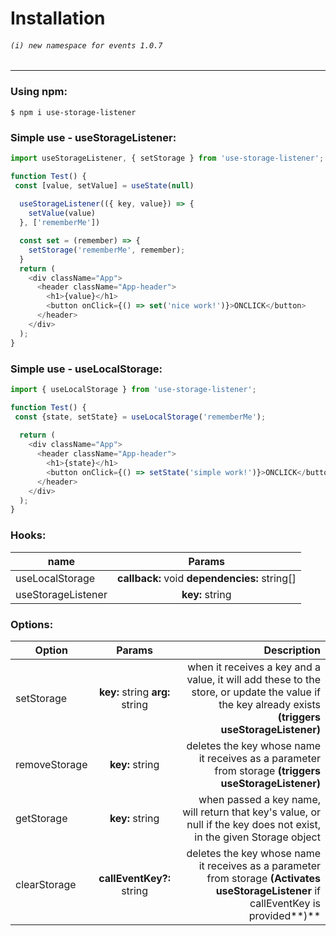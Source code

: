 # Installation

###### `(i) new namespace for events 1.0.7`
----------
### Using npm:

`$ npm i use-storage-listener`

### Simple use - useStorageListener:
```js script
import useStorageListener, { setStorage } from 'use-storage-listener';

function Test() {
 const [value, setValue] = useState(null)
 
  useStorageListener(({ key, value}) => {
    setValue(value)
  }, ['rememberMe'])

  const set = (remember) => {
    setStorage('rememberMe', remember);
  }
  return (
    <div className="App">
      <header className="App-header">
        <h1>{value}</h1>
        <button onClick={() => set('nice work!')}>ONCLICK</button>
      </header>
    </div>
  );
}

```
### Simple use - useLocalStorage:
```js script
import { useLocalStorage } from 'use-storage-listener';

function Test() {
 const {state, setState} = useLocalStorage('rememberMe');
 
  return (
    <div className="App">
      <header className="App-header">
        <h1>{state}</h1>
        <button onClick={() => setState('simple work!')}>ONCLICK</button>
      </header>
    </div>
  );
}

```
### Hooks:

| name          | Params                                              |
| ------------- |:---------------------------------------------------:|
| useLocalStorage    | **callback:** void  **dependencies:** string[] | 
| useStorageListener | **key:** string                                |


### Options:

| Option        | Params                                   | Description  |
| ------------- |:----------------------------------------:| ------------:|
| setStorage    | **key:** string  **arg:** string         | when it receives a key and a value, it will add these to the store, or update the value if the key already exists **(triggers useStorageListener)**|
| removeStorage | **key:** string                          | deletes the key whose name it receives as a parameter from storage **(triggers useStorageListener)**     |
| getStorage    | **key:** string                          | when passed a key name, will return that key's value, or null if the key does not exist, in the given Storage object |
| clearStorage  | **callEventKey?:** string                | deletes the key whose name it receives as a parameter from storage  **(Activates useStorageListener** if callEventKey is provided**)**   |

